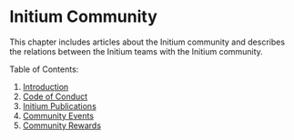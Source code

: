 # Initium Community

This chapter includes articles about the Initium community and describes the relations between the Initium teams with the Initium community.&#x20;

Table of Contents:

1. [Introduction](introduction.md)
2. [Code of Conduct](initiumer-code-of-conduct.md)
3. [Initium Publications](publications-and-events.md)
4. [Community Events](community-events.md)
5. [Community Rewards](community-rewards.md)

